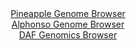 <div id="Pineapple_Genome_Browser" align="center">
  <a href="https://igv.org/app/?sessionURL=blob:zZNba9swGIb_i6BlA8fH2I4NZaTNuaHLEtyElmJkW3aUyJInyXbTkP8.tWzsZoXmYmOgC.tDh_d7_OgIGsQFZhSEwNYtV7csoAGxZe0KlhVBd7BEAoQ5JAJpgKMccURTBMIjyKGQMFrO1c6tlJUIDQPLqlNCWjBdODos4QujsBV6ykrjhhECE8ahZFwY1xw2zMBF02lRAqtKV3c7umtkUEIDkmrLqGBGhWgRt.q8.FcpLhBlJYrLmkj8FiBWeVTGTM_hl_561U9TJMQtOkyzq_7ttH_vDKOHsXfzEH2drCNvfbnCBYWy5ugqu4MX9mgym_ctJ1vd.ff3m22UbBZJxHfswhlcDp8rzJG4snyr5_hd3woUGkwz9Pw_da0GPrfzbO9MkmXptrOk4sPFjm.QN0bJbFC80_dJA4SltTIBpFvuh5apOaanubbXef20epppvtLhDIPw8UkDksN0r5Y_HoE8VMoXIND3.k0dDTCeIQ7CTmCa6vDAdrt.1wwC66QdQc3J30M7ipaBb9p92_biHBOpZM5iQSuhQ0r1Js314uVMluywSG7q8YV9vXpefpskUTA55NOemMp5Ff2Jpm0qAurytx.oWv1Ipn_i3UeC6DI5VzZyK9Uz23losGm3h9qeErkaT.ejLEDu_l1A58HJGS.hVOtVRU1_GtdAjiGVqtBggRNMsDysFUfWgtCyHSUuSBlhykTAi.STqZma5ZqffwvqnJ5OPwA-">Pineapple Genome Browser</a>
</div>
<div id="Alphonso_Genome_Browser" align="center">
  <a href="https://igv.org/app/?sessionURL=blob:zZJba9swGIb_i6BlA8eWfIhjQxnuIU2atWVNPdOUYhRbttXakiMpdpuQ_z61bOxmheZiY6AL6UOH93v0bEFHhKScgRDYJvJMhIABZMX7OW7amlzhhkgQFriWxACCFEQQlhEQbkGBpcLxzVd9slKqlaFlUdUOGsxKbkrHxA3ecIZ7aWa8sU54XeMlF1hxIa1jgTtu0bIb9GSJ29bUbzumZ.VYYQvXbcWZ5FZLWJn2.r70VyktCeMNSZt1rehbgFTn0Rlzs8BfomQeZRmRckZepvlRNJtG352zeHE.PFnE15MkHiaHc1oyrNaCHNFeVmT0OC1urhYH9jG7IDapxmTTHtjjYPF04Jwenj23VBB5hHw0cnzXR1DDoSwnz_9T33rQPXt3.xHyuuvk2.RyMr_w4SuAi5VLILNj.MfOEdgZoObZWtsAskr4IYKGA4eGZw8Hr1M0MiAMNB_BKQjvHwygBM6e9Pb7LVAvrXYGSLJav.ljAC5yIkA4CCD0URDYnuu7MAjQztiCtaj_HtxxfBP40I5se5gWtFZa6DyVrJUmZszsssIsN3vSRHeLy6iLktXs8RbG3WPlTuD07mntBqN3WBpAP_32gbrRjyT6J959JIiplvvKtspm.WSsDUNTFl2dntyd6zmeOMnGvvVW5buI9sNTcNFgpffril7.NK7DgmKmdKGjki5pTdVLoknyHoTIdrS4IOM11yYCUS4_QQMayIOffwvq7B52PwA-">Alphonso Genome Browser</a>
</div>


<div id="DAF_Genomics_Browser" align="center">
  <a href="https://igv.org/app/?sessionURL=blob:tZFra9swFIb_i2D95Kvs2LEhDJN1SUhoaTzPLKUE1T6.LJbkSfLSLOS_T3gdg10Ygw4kIXEu76vznNFnELLlDMUIW.7Ecl1kINnwY0po38ENoSBRXJFOgoEEVCCAFYDiM6qIVCTbbnRlo1QvY9suSWXWwDhtC2lJzyK9KfmgGtCpJrYIJV84I0dpFZzqZEVs0vUNZ5LbpChAStOxe2D1_kj08T22H1vCng6dakfVvTahjZVWRbTblpXw9Bcj_0FZr_Z1kqfJWL.G06qcJetV8t67znaLYL7Lbpd5FuRXaVszogYBM69J51QUk7uQ54sPNzWDzbDNP3rvlnevvDdX1099K0DO3NCdeqEfTgN0MVDHi0EjQEUj3Nj1jRBPDez75vPVmwR6BoK3KL5_MJASpDjo9PszUqdeg0ISPg0jMwNxUYJAsRk5TuhGEZ74oe9EkXsxzmgQ3QuTfJtto9DBCcaB9Uio1q_abhyfFvo1.FIYf.qs979iWsnDZkjL22xJ5ydYdDXGw.O6Pexw9ltMoXb_x29VXFCidOjb8xkK6bQaBaZ.UPEuD5ev">DAF Genomics Browser</a>
</div>
